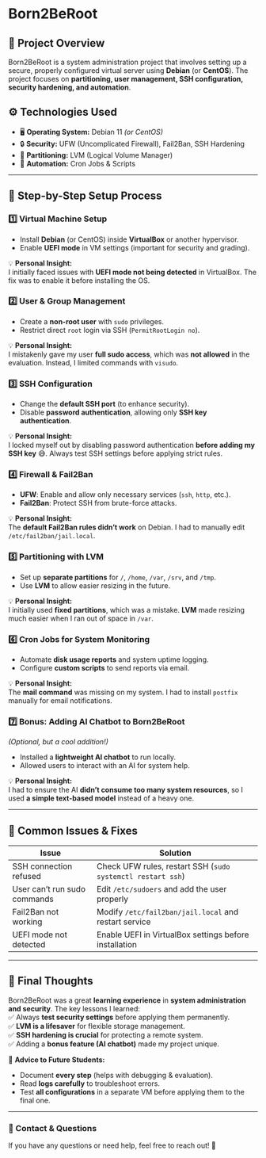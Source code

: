 # **Born2BeRoot**

## 📌 Project Overview
Born2BeRoot is a system administration project that involves setting up a secure, properly configured virtual server using **Debian** (or **CentOS**). The project focuses on **partitioning, user management, SSH configuration, security hardening, and automation**.

## ⚙️ Technologies Used
- 🖥️ **Operating System:** Debian 11 *(or CentOS)*
- 🔒 **Security:** UFW (Uncomplicated Firewall), Fail2Ban, SSH Hardening
- 📂 **Partitioning:** LVM (Logical Volume Manager)
- 🤖 **Automation:** Cron Jobs & Scripts

---

## 🚀 Step-by-Step Setup Process

### 1️⃣ Virtual Machine Setup
- Install **Debian** (or CentOS) inside **VirtualBox** or another hypervisor.
- Enable **UEFI mode** in VM settings (important for security and grading).

💡 **Personal Insight:**  
I initially faced issues with **UEFI mode not being detected** in VirtualBox. The fix was to enable it before installing the OS.

### 2️⃣ User & Group Management
- Create a **non-root user** with `sudo` privileges.
- Restrict direct `root` login via SSH (`PermitRootLogin no`).

💡 **Personal Insight:**  
I mistakenly gave my user **full sudo access**, which was **not allowed** in the evaluation. Instead, I limited commands with `visudo`.

### 3️⃣ SSH Configuration
- Change the **default SSH port** (to enhance security).
- Disable **password authentication**, allowing only **SSH key authentication**.

💡 **Personal Insight:**  
I locked myself out by disabling password authentication **before adding my SSH key** 😅. Always test SSH settings before applying strict rules.

### 4️⃣ Firewall & Fail2Ban
- **UFW**: Enable and allow only necessary services (`ssh`, `http`, etc.).
- **Fail2Ban**: Protect SSH from brute-force attacks.

💡 **Personal Insight:**  
The **default Fail2Ban rules didn’t work** on Debian. I had to manually edit `/etc/fail2ban/jail.local`.

### 5️⃣ Partitioning with LVM
- Set up **separate partitions** for `/`, `/home`, `/var`, `/srv`, and `/tmp`.
- Use **LVM** to allow easier resizing in the future.

💡 **Personal Insight:**  
I initially used **fixed partitions**, which was a mistake. **LVM** made resizing much easier when I ran out of space in `/var`.

### 6️⃣ Cron Jobs for System Monitoring
- Automate **disk usage reports** and system uptime logging.
- Configure **custom scripts** to send reports via email.

💡 **Personal Insight:**  
The **mail command** was missing on my system. I had to install `postfix` manually for email notifications.

### 7️⃣ Bonus: Adding AI Chatbot to Born2BeRoot
*(Optional, but a cool addition!)*
- Installed a **lightweight AI chatbot** to run locally.
- Allowed users to interact with an AI for system help.

💡 **Personal Insight:**  
I had to ensure the AI **didn’t consume too many system resources**, so I used **a simple text-based model** instead of a heavy one.

---

## 📌 Common Issues & Fixes

| Issue | Solution |
|--------|---------|
| SSH connection refused | Check UFW rules, restart SSH (`sudo systemctl restart ssh`) |
| User can’t run sudo commands | Edit `/etc/sudoers` and add the user properly |
| Fail2Ban not working | Modify `/etc/fail2ban/jail.local` and restart service |
| UEFI mode not detected | Enable UEFI in VirtualBox settings before installation |

---

## 📜 Final Thoughts
Born2BeRoot was a great **learning experience** in **system administration and security**. The key lessons I learned:  
✅ Always **test security settings** before applying them permanently.  
✅ **LVM is a lifesaver** for flexible storage management.  
✅ **SSH hardening is crucial** for protecting a remote system.  
✅ Adding a **bonus feature (AI chatbot)** made my project unique.

🎯 **Advice to Future Students:**  
- Document **every step** (helps with debugging & evaluation).  
- Read **logs carefully** to troubleshoot errors.  
- Test **all configurations** in a separate VM before applying them to the final one.

---

### 📧 Contact & Questions
If you have any questions or need help, feel free to reach out! 🚀
